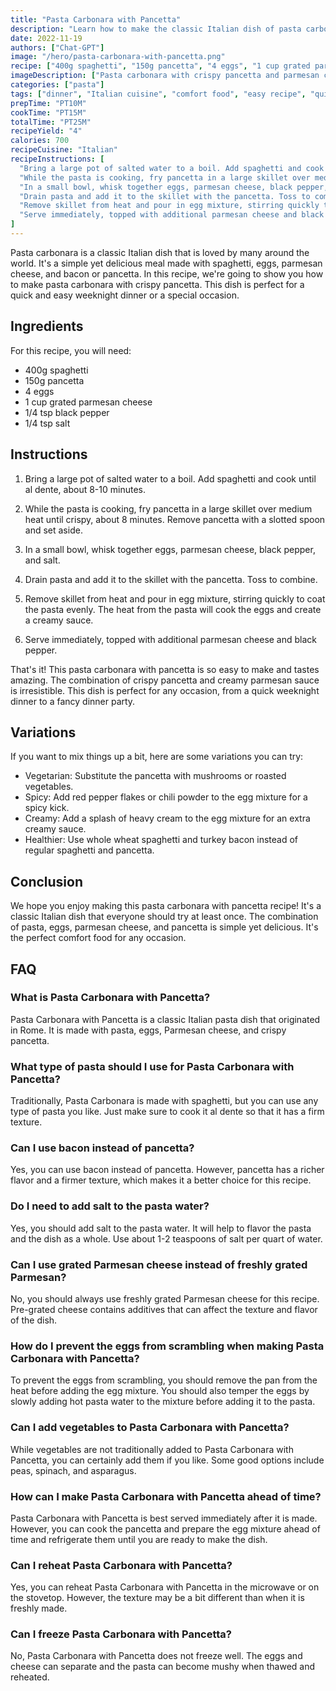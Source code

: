```yaml
---
title: "Pasta Carbonara with Pancetta"
description: "Learn how to make the classic Italian dish of pasta carbonara with pancetta. This recipe is easy to follow and will become a favorite in your household."
date: 2022-11-19
authors: ["Chat-GPT"]
image: "/hero/pasta-carbonara-with-pancetta.png"
recipe: ["400g spaghetti", "150g pancetta", "4 eggs", "1 cup grated parmesan cheese", "1/4 tsp black pepper", "1/4 tsp salt"]
imageDescription: ["Pasta carbonara with crispy pancetta and parmesan cheese", "Creamy spaghetti carbonara", "Pasta with bacon and cheese", "Italian pasta dish with pancetta"]
categories: ["pasta"]
tags: ["dinner", "Italian cuisine", "comfort food", "easy recipe", "quick recipe"]
prepTime: "PT10M"
cookTime: "PT15M"
totalTime: "PT25M"
recipeYield: "4"
calories: 700
recipeCuisine: "Italian"
recipeInstructions: [
  "Bring a large pot of salted water to a boil. Add spaghetti and cook until al dente, about 8-10 minutes.",
  "While the pasta is cooking, fry pancetta in a large skillet over medium heat until crispy, about 8 minutes. Remove pancetta with a slotted spoon and set aside.",
  "In a small bowl, whisk together eggs, parmesan cheese, black pepper, and salt.",
  "Drain pasta and add it to the skillet with the pancetta. Toss to combine.",
  "Remove skillet from heat and pour in egg mixture, stirring quickly to coat the pasta evenly. The heat from the pasta will cook the eggs and create a creamy sauce.",
  "Serve immediately, topped with additional parmesan cheese and black pepper."
]
---
```


Pasta carbonara is a classic Italian dish that is loved by many around the world. It's a simple yet delicious meal made with spaghetti, eggs, parmesan cheese, and bacon or pancetta. In this recipe, we're going to show you how to make pasta carbonara with crispy pancetta. This dish is perfect for a quick and easy weeknight dinner or a special occasion.

## Ingredients

For this recipe, you will need:

- 400g spaghetti
- 150g pancetta
- 4 eggs
- 1 cup grated parmesan cheese
- 1/4 tsp black pepper
- 1/4 tsp salt

## Instructions

1. Bring a large pot of salted water to a boil. Add spaghetti and cook until al dente, about 8-10 minutes.

2. While the pasta is cooking, fry pancetta in a large skillet over medium heat until crispy, about 8 minutes. Remove pancetta with a slotted spoon and set aside.

3. In a small bowl, whisk together eggs, parmesan cheese, black pepper, and salt.

4. Drain pasta and add it to the skillet with the pancetta. Toss to combine.

5. Remove skillet from heat and pour in egg mixture, stirring quickly to coat the pasta evenly. The heat from the pasta will cook the eggs and create a creamy sauce.

6. Serve immediately, topped with additional parmesan cheese and black pepper.

That's it! This pasta carbonara with pancetta is so easy to make and tastes amazing. The combination of crispy pancetta and creamy parmesan sauce is irresistible. This dish is perfect for any occasion, from a quick weeknight dinner to a fancy dinner party.

## Variations

If you want to mix things up a bit, here are some variations you can try:

- Vegetarian: Substitute the pancetta with mushrooms or roasted vegetables.
- Spicy: Add red pepper flakes or chili powder to the egg mixture for a spicy kick.
- Creamy: Add a splash of heavy cream to the egg mixture for an extra creamy sauce.
- Healthier: Use whole wheat spaghetti and turkey bacon instead of regular spaghetti and pancetta.

## Conclusion

We hope you enjoy making this pasta carbonara with pancetta recipe! It's a classic Italian dish that everyone should try at least once. The combination of pasta, eggs, parmesan cheese, and pancetta is simple yet delicious. It's the perfect comfort food for any occasion.

## FAQ

### What is Pasta Carbonara with Pancetta?

Pasta Carbonara with Pancetta is a classic Italian pasta dish that originated in Rome. It is made with pasta, eggs, Parmesan cheese, and crispy pancetta.

### What type of pasta should I use for Pasta Carbonara with Pancetta?

Traditionally, Pasta Carbonara is made with spaghetti, but you can use any type of pasta you like. Just make sure to cook it al dente so that it has a firm texture.

### Can I use bacon instead of pancetta?

Yes, you can use bacon instead of pancetta. However, pancetta has a richer flavor and a firmer texture, which makes it a better choice for this recipe.

### Do I need to add salt to the pasta water?

Yes, you should add salt to the pasta water. It will help to flavor the pasta and the dish as a whole. Use about 1-2 teaspoons of salt per quart of water.

### Can I use grated Parmesan cheese instead of freshly grated Parmesan?

No, you should always use freshly grated Parmesan cheese for this recipe. Pre-grated cheese contains additives that can affect the texture and flavor of the dish.

### How do I prevent the eggs from scrambling when making Pasta Carbonara with Pancetta?

To prevent the eggs from scrambling, you should remove the pan from the heat before adding the egg mixture. You should also temper the eggs by slowly adding hot pasta water to the mixture before adding it to the pasta.

### Can I add vegetables to Pasta Carbonara with Pancetta?

While vegetables are not traditionally added to Pasta Carbonara with Pancetta, you can certainly add them if you like. Some good options include peas, spinach, and asparagus.

### How can I make Pasta Carbonara with Pancetta ahead of time?

Pasta Carbonara with Pancetta is best served immediately after it is made. However, you can cook the pancetta and prepare the egg mixture ahead of time and refrigerate them until you are ready to make the dish.

### Can I reheat Pasta Carbonara with Pancetta?

Yes, you can reheat Pasta Carbonara with Pancetta in the microwave or on the stovetop. However, the texture may be a bit different than when it is freshly made.

### Can I freeze Pasta Carbonara with Pancetta?

No, Pasta Carbonara with Pancetta does not freeze well. The eggs and cheese can separate and the pasta can become mushy when thawed and reheated.